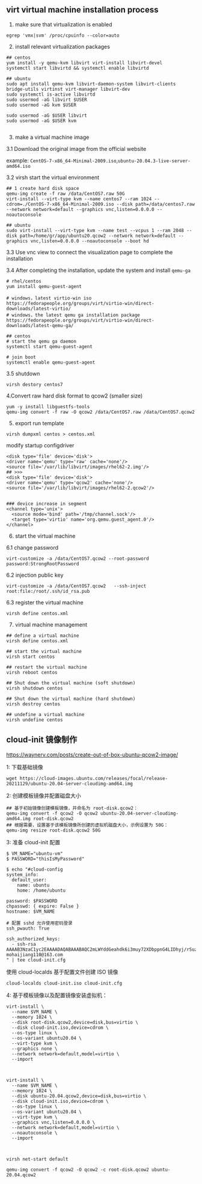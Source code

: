 ## virt virtual machine installation process

1. make sure that virtualization is enabled

```shell
egrep 'vmx|svm' /proc/cpuinfo --color=auto
```

2. install relevant virtualization packages

```shell
## centos
yum install -y qemu-kvm libvirt virt-install libvirt-devel
systemctl start libvirtd && systemctl enable libvirtd

## ubuntu 
sudo apt install qemu-kvm libvirt-daemon-system libvirt-clients bridge-utils virtinst virt-manager libvirt-dev
sudo systemctl is-active libvirtd
sudo usermod -aG libvirt $USER
sudo usermod -aG kvm $USER

sudo usermod -aG $USER libvirt 
sudo usermod -aG $USER kvm


```

3. make a virtual machine image

3.1 Download the original image from the official website 

example: `CentOS-7-x86_64-Minimal-2009.iso`,`ubuntu-20.04.3-live-server-amd64.iso`

3.2 virsh start the virtual environment

```shell
## 1 create hard disk space
qemu-img create -f raw /data/CentOS7.raw 50G
virt-install --virt-type kvm --name centos7 --ram 1024 --cdrom=./CentOS-7-x86_64-Minimal-2009.iso --disk path=/data/centos7.raw --network network=default --graphics vnc,listen=0.0.0.0 --noautoconsole

## ubuntu
sudo virt-install --virt-type kvm --name test --vcpus 1 --ram 2048 --disk path=/home/gr/app/ubuntu20.qcow2 --network network=default --graphics vnc,listen=0.0.0.0 --noautoconsole --boot hd

```


3.3 Use vnc view to connect the visualization page to complete the installation

3.4 After completing the installation, update the system and install `qemu-ga`

```shell
# rhel/centos
yum install qemu-guest-agent

# windows，latest virtio-win iso
https://fedorapeople.org/groups/virt/virtio-win/direct-downloads/latest-virtio/
# windows，the latest qemu ga installation package
https://fedorapeople.org/groups/virt/virtio-win/direct-downloads/latest-qemu-ga/

## centos 
# start the qemu ga daemon
systemctl start qemu-guest-agent

# join boot
systemctl enable qemu-guest-agent
```

3.5 shutdown
```shell
virsh destory centos7
```

4.Convert raw hard disk format to qcow2 (smaller size)

```shell
yum -y install libguestfs-tools
qemu-img convert -f raw -O qcow2 /data/CentOS7.raw /data/CentOS7.qcow2
```

5. export run template
```shell
virsh dumpxml centos > centos.xml
```

modify startup configdriver
```shell
<disk type='file' device='disk'>
<driver name='qemu' type='raw' cache='none'/>
<source file='/var/lib/libvirt/images/rhel62-2.img'/>
## >>> 
<disk type='file' device='disk'>
<driver name='qemu' type='qcow2' cache='none'/>
<source file='/var/lib/libvirt/images/rhel62-2.qcow2'/>


### device increase in segment
<channel type='unix'>
  <source mode='bind' path='/tmp/channel.sock'/>
  <target type='virtio' name='org.qemu.guest_agent.0'/>
</channel>

```

6. start the virtual machine

6.1 change password
```shell
virt-customize -a /data/CentOS7.qcow2 --root-password password:StrongRootPassword
```

6.2 injection public key
```shell
virt-customize -a /data/CentOS7.qcow2   --ssh-inject root:file:/root/.ssh/id_rsa.pub
```

6.3 register the virtual machine
```shell
virsh define centos.xml
```

7. virtual machine management

```shell
## define a virtual machine
virsh define centos.xml

## start the virtual machine
virsh start centos

## restart the virtual machine
virsh reboot centos

## Shut down the virtual machine (soft shutdown)
virsh shutdown centos

## Shut down the virtual machine (hard shutdown)
virsh destroy centos

## undefine a virtual machine
virsh undefine centos
```


## cloud-init 镜像制作
https://waynerv.com/posts/create-out-of-box-ubuntu-qcow2-image/

1: 下载基础镜像
```shell
wget https://cloud-images.ubuntu.com/releases/focal/release-20211129/ubuntu-20.04-server-cloudimg-amd64.img
```

2: 创建模板镜像并配置磁盘大小
```shell
## 基于初始镜像创建模板镜像，并命名为 root-disk.qcow2：
qemu-img convert -f qcow2 -O qcow2 ubuntu-20.04-server-cloudimg-amd64.img root-disk.qcow2
## 根据需要，设置基于该模板镜像所创建的虚拟机磁盘大小，示例设置为 50G：
qemu-img resize root-disk.qcow2 50G

```

3: 准备 cloud-init 配置

```shell
$ VM_NAME="ubuntu-vm"
$ PASSWORD="thisIsMyPassword"

$ echo "#cloud-config
system_info:
  default_user:
    name: ubuntu
    home: /home/ubuntu

password: $PASSWORD
chpasswd: { expire: False }
hostname: $VM_NAME

# 配置 sshd 允许使用密码登录
ssh_pwauth: True

ssh_authorized_keys:
  - ssh-rsa AAAAB3NzaC1yc2EAAAADAQABAAABAQC2mLWYddGeahdk6i3muy72XDbppnG4LIDhyj/rSuzLstdVLI7mF7efkwCZgyYcYRJoIjNI5mnb17o7/qVWdgGSiMnSgiPcw4r0Dp1pghWXBEog3o7pI3gicY6//Y4+liqypBEDmBSJnDsMJqVARzFV0rjJLhYSCbYk99LPB1ZLj0mDvIY/1SjRR9bfPuW9Ht6QjkS9DEWIdTrJ0dAaGwJkc+a5pCVzcopq4ycvBVLEnEq4xCrhbNx/LrpYxytA7WXg6kUcN+4Me63QVPxUExcn14qXr5uYxo+ePkoBCNdbqFsm0Z1rxrEX8oGDHvAfsoCpQr/OV8J5WwO7i/QIOyK7 mohaijiang110@163.com
" | tee cloud-init.cfg
```

使用 cloud-localds 基于配置文件创建 ISO 镜像

```shell
cloud-localds cloud-init.iso cloud-init.cfg
```

4: 基于模板镜像以及配置镜像安装虚拟机：
```shell
virt-install \
  --name $VM_NAME \
  --memory 1024 \
  --disk root-disk.qcow2,device=disk,bus=virtio \
  --disk cloud-init.iso,device=cdrom \
  --os-type linux \
  --os-variant ubuntu20.04 \
  --virt-type kvm \
  --graphics none \
  --network network=default,model=virtio \
  --import
  
  
  
virt-install \
  --name $VM_NAME \
  --memory 1024 \
  --disk ubuntu-20.04.qcow2,device=disk,bus=virtio \
  --disk cloud-init.iso,device=cdrom \
  --os-type linux \
  --os-variant ubuntu20.04 \
  --virt-type kvm \
  --graphics vnc,listen=0.0.0.0 \
  --network network=default,model=virtio \
  --noautoconsole \
  --import  
  
  

```

```shell
virsh net-start default

qemu-img convert -f qcow2 -O qcow2 -c root-disk.qcow2 ubuntu-20.04.qcow2
```